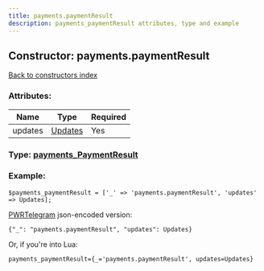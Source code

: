 ```yaml
---
title: payments.paymentResult
description: payments_paymentResult attributes, type and example
---
```

## Constructor: payments.paymentResult  
[Back to constructors index](index.md)



### Attributes:

| Name     |    Type       | Required |
|----------|---------------|----------|
|updates|[Updates](../types/Updates.md) | Yes|



### Type: [payments\_PaymentResult](../types/payments_PaymentResult.md)


### Example:

```
$payments_paymentResult = ['_' => 'payments.paymentResult', 'updates' => Updates];
```  

[PWRTelegram](https://pwrtelegram.xyz) json-encoded version:

```
{"_": "payments.paymentResult", "updates": Updates}
```


Or, if you're into Lua:  


```
payments_paymentResult={_='payments.paymentResult', updates=Updates}

```


